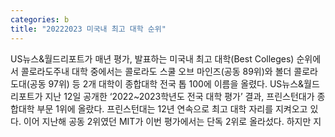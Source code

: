 ```yaml
---
categories: b
title: "20222023 미국내 최고 대학 순위"
---
```

US뉴스&월드리포트가 매년 평가, 발표하는 미국내 최고 대학(Best Colleges) 순위에서 콜로라도주내 대학 중에서는 콜로라도 스쿨 오브 마인즈(공동 89위)와 볼더 콜로라도대(공동 97위) 등 2개 대학이 종합대학 전국 톱 100에 이름을 올렸다. US뉴스&월드리포트가 지난 12일 공개한 ‘2022~2023학년도 전국 대학 평가’ 결과, 프린스턴대가 종합대학 부문 1위에 올랐다. 프린스턴대는 12년 연속으로 최고 대학 자리를 지켜오고 있다. 이어 지난해 공동 2위였던 MIT가 이번 평가에서는 단독 2위로 올라섰다. 하지만 지